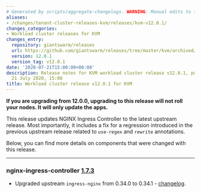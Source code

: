 ```yaml
---
# Generated by scripts/aggregate-changelogs. WARNING: Manual edits to this files will be overwritten.
aliases:
- /changes/tenant-cluster-releases-kvm/releases/kvm-v12.0.1/
changes_categories:
- Workload cluster releases for KVM
changes_entry:
  repository: giantswarm/releases
  url: https://github.com/giantswarm/releases/tree/master/kvm/archived/v12.0.1
  version: 12.0.1
  version_tag: v12.0.1
date: '2020-07-21T15:00:00+00:00'
description: Release notes for KVM workload cluster release v12.0.1, published on
  21 July 2020, 15:00
title: Workload cluster release v12.0.1 for KVM
---
```


**If you are upgrading from 12.0.0, upgrading to this release will not roll your nodes. It will only update the apps.**

This release updates NGINX Ingress Controller to the latest upstream release.
Most importantly, it includes a fix for a regression introduced in the previous upstream release related to `use-regex` and `rewrite` annotations.

Below, you can find more details on components that were changed with this release.

---

### nginx-ingress-controller [1.7.3](https://github.com/giantswarm/nginx-ingress-controller-app/releases/tag/v1.7.3)

- Upgraded upstream `ingress-nginx` from 0.34.0 to 0.34.1 - [changelog](https://github.com/kubernetes/ingress-nginx/blob/master/Changelog.md#0341).
